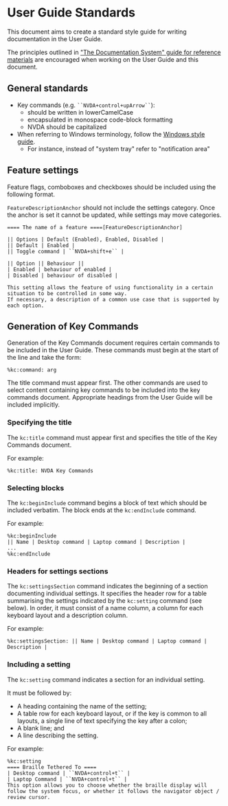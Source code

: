 # User Guide Standards
This document aims to create a standard style guide for writing documentation in the User Guide.

The principles outlined in ["The Documentation System" guide for reference materials](https://documentation.divio.com/reference.html) are encouraged when working on the User Guide and this document.

## General standards
- Key commands (e.g. ` ``NVDA+control+upArrow`` `):
  - should be written in lowerCamelCase
  - encapsulated in monospace code-block formatting
  - NVDA should be capitalized
- When referring to Windows terminology, follow the [Windows style guide](https://docs.microsoft.com/en-us/style-guide/welcome/).
  - For instance, instead of "system tray" refer to "notification area"

## Feature settings

Feature flags, comboboxes and checkboxes should be included using the following format.

`FeatureDescriptionAnchor` should not include the settings category.
Once the anchor is set it cannot be updated, while settings may move categories.

```t2t
==== The name of a feature ====[FeatureDescriptionAnchor]

|| Options | Default (Enabled), Enabled, Disabled |
|| Default | Enabled |
|| Toggle command | ``NVDA+shift+e`` |

|| Option || Behaviour ||
| Enabled | behaviour of enabled |
| Disabled | behaviour of disabled |

This setting allows the feature of using functionality in a certain situation to be controlled in some way.
If necessary, a description of a common use case that is supported by each option.
```

## Generation of Key Commands
Generation of the Key Commands document requires certain commands to be included in the User Guide.
These commands must begin at the start of the line and take the form:

```t2t
%kc:command: arg
```

The title command must appear first.
The other commands are used to select content containing key commands to be included into the key commands document.
Appropriate headings from the User Guide will be included implicitly.

### Specifying the title
The `kc:title` command must appear first and specifies the title of the Key Commands document.

For example:
```t2t
%kc:title: NVDA Key Commands
```

### Selecting blocks

The `kc:beginInclude` command begins a block of text which should be included verbatim.
The block ends at the `kc:endInclude` command.

For example:

```t2t
%kc:beginInclude
|| Name | Desktop command | Laptop command | Description |
...
%kc:endInclude
```

### Headers for settings sections

The `kc:settingsSection` command indicates the beginning of a section documenting individual settings.
It specifies the header row for a table summarising the settings indicated by the `kc:setting` command (see below).
In order, it must consist of a name column, a column for each keyboard layout and a description column.

For example:
```t2t
%kc:settingsSection: || Name | Desktop command | Laptop command | Description |
```

### Including a setting

The `kc:setting` command indicates a section for an individual setting.

It must be followed by:

* A heading containing the name of the setting;
* A table row for each keyboard layout, or if the key is common to all layouts, a single line of text specifying the key after a colon;
* A blank line; and
* A line describing the setting.

For example:
```t2t
%kc:setting
==== Braille Tethered To ====
| Desktop command | ``NVDA+control+t`` |
| Laptop Command | ``NVDA+control+t`` |
This option allows you to choose whether the braille display will follow the system focus, or whether it follows the navigator object / review cursor.
```
